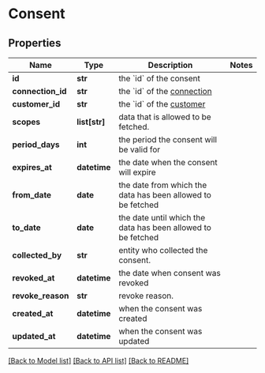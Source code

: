 # Consent

## Properties
Name | Type | Description | Notes
------------ | ------------- | ------------- | -------------
**id** | **str** | the &#x60;id&#x60; of the consent | 
**connection_id** | **str** | the &#x60;id&#x60; of the [connection](#connections) | 
**customer_id** | **str** | the &#x60;id&#x60; of the [customer](#customers) | 
**scopes** | **list[str]** | data that is allowed to be fetched. | 
**period_days** | **int** | the period the consent will be valid for | 
**expires_at** | **datetime** | the date when the consent will expire | 
**from_date** | **date** | the date from which the data has been allowed to be fetched | 
**to_date** | **date** | the date until which the data has been allowed to be fetched | 
**collected_by** | **str** | entity who collected the consent. | 
**revoked_at** | **datetime** | the date when consent was revoked | 
**revoke_reason** | **str** | revoke reason. | 
**created_at** | **datetime** | when the consent was created | 
**updated_at** | **datetime** | when the consent was updated | 

[[Back to Model list]](../README.md#documentation-for-models) [[Back to API list]](../README.md#documentation-for-api-endpoints) [[Back to README]](../README.md)

